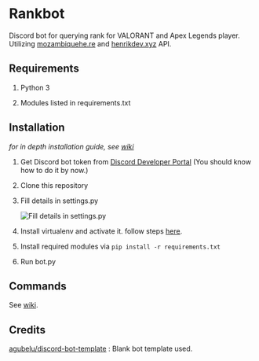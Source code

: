 # Rankbot

Discord bot for querying rank for VALORANT and Apex Legends player. Utilizing [mozambiquehe.re](https://apexlegendsapi.com/) and [henrikdev.xyz](https://docs.henrikdev.xyz/valorant.html) API.

## Requirements
1. Python 3

2. Modules listed in requirements.txt 

## Installation

*for in depth installation guide, see [wiki](https://github.com/gxjakkap/rankbot/wiki/Installation)*

1. Get Discord bot token from [Discord Developer Portal](https://discord.com/developers/applications) (You should know how to do it by now.)

2. Clone this repository 

3. Fill details in settings.py

   ![Fill details in settings.py](https://i.ibb.co/swH8tSB/Screenshot-64.png)
   
4. Install virtualenv and activate it. follow steps [here](https://docs.python-guide.org/dev/virtualenvs/#lower-level-virtualenv).

4. Install required modules via `pip install -r requirements.txt`

5. Run bot.py

## Commands

See [wiki](https://github.com/gxjakkap/rankbot/wiki).

## Credits

[agubelu/discord-bot-template](https://github.com/agubelu/discord-bot-template) : Blank bot template used.
